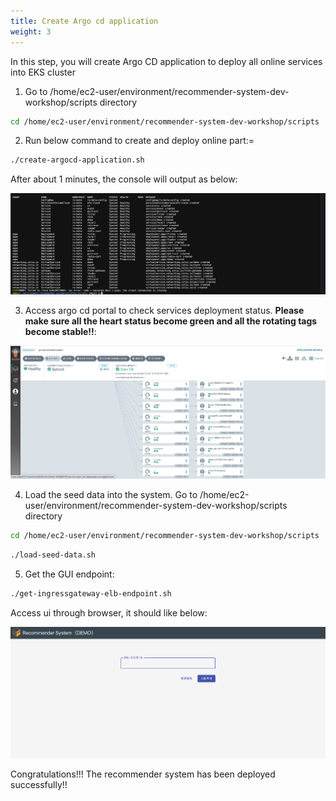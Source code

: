```yaml
---
title: Create Argo cd application
weight: 3
---
```


In this step, you will create Argo CD application to deploy all online services into EKS cluster

1. Go to /home/ec2-user/environment/recommender-system-dev-workshop/scripts directory

```sh
cd /home/ec2-user/environment/recommender-system-dev-workshop/scripts
```

2. Run below command to create and deploy online part:=

```sh
./create-argocd-application.sh
```

After about 1 minutes, the console will output as below:

![Argocd create application](/images/argocd-create-app.png)

3. Access argo cd portal to check services deployment status. **Please make sure all the heart status become green and all the rotating tags become stable!!**:

![Argocd application status](/images/argocd-app-status.png)

4. Load the seed data into the system. Go to /home/ec2-user/environment/recommender-system-dev-workshop/scripts directory

```sh
cd /home/ec2-user/environment/recommender-system-dev-workshop/scripts
```

```sh
./load-seed-data.sh
```

5. Get the GUI endpoint:

```sh
./get-ingressgateway-elb-endpoint.sh
```

Access ui through browser, it should like below:

![Demo UI](/images/demo-ui.png)

Congratulations!!! The recommender system has been deployed successfully!!




